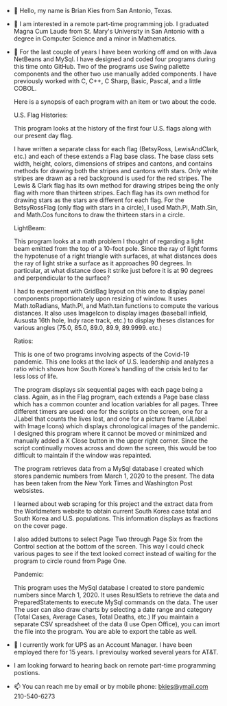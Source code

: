 - 👋 Hello, my name is Brian Kies from San Antonio, Texas.
- 👀 I am interested in a remote part-time programming job. I graduated Magna Cum Laude 
     from St. Mary's University in San Antonio with a degree in Computer Science
     and a minor in Mathematics.
- 🌱 For the last couple of years I have been working off amd on with Java NetBeans and MySql. I have designed and coded four programs during this time onto GitHub.        Two of the programs use Swing pallette components and the other two use manually added components. I have previously worked with C, C++, C Sharp, Basic, Pascal,        and a little COBOL.

     Here is a synopsis of each program with an item or two about the code.
     
     U.S. Flag Histories:
     
     This program looks at the history of the first four U.S. flags along with our present day flag.
     
     I have written a separate class for each flag (BetsyRoss, LewisAndClark, etc.) and each of these extends a Flag base class. The base class sets width, height, 
     colors, dimensions of stripes and cantons, and contains methods for drawing both the stripes and cantons with stars. Only white stripes are drawn as a red              background is used for the red stripes. The Lewis & Clark flag has its own method for drawing stripes being the only flag with more than thirteen stripes.              Each flag has its own method for drawing stars as the stars are different for each flag. For the BetsyRossFlag (only flag with stars in a circle), I used Math.Pi,      Math.Sin, and Math.Cos funcitons to draw the thirteen stars in a circle.
     
     LightBeam: 
     
     This program looks at a math problem I thought of regarding a light beam emitted from the top of a 10-foot pole. Since the ray of light forms the hypotenuse 
     of a right triangle with surfaces, at what distances does the ray of light strike a surface as it approaches 90 degrees. In particular, at what distance does it        strike just before it is at 90 degrees and perpendicular to the surface?
     
     I had to experiment with GridBag layout on this one to display panel components proportionately upon resizing of window. It uses Math.toRadians, Math.PI,
     and Math.tan functions to compute the various distances. It also uses ImageIcon to display images (baseball infield, Aususta 16th hole, Indy race track, etc.) to      display theses distances for various angles (75.0, 85.0, 89.0, 89.9, 89.9999. etc.)
     
     Ratios:
     
     This is one of two programs involving aspects of the Covid-19 pandemic. This one looks at the lack of U.S. leadership and analyzes a ratio which shows how South        Korea's handling of the crisis led to far less loss of life.
     
     The program displays six sequential pages with each page being a class. Again, as in the Flag program, each extends a Page base class which has a common counter        and location variables for all pages. Three different timers are used: one for the scripts on the screen, one for a JLabel that counts the lives lost, and one for      a picture frame (JLabel with Image Icons) which displays chronological images of the pandemic. I designed this program where it cannot be moved or minimized and        manually added a X Close button in the upper right corner. Since the script continually moves across and down the screen, this would be too difficult to maintain      if the window was repainted. 
     
     The program retrieves data from a MySql database I created which stores pandemic numbers from March 1, 2020 to the present. The data has been taken from the
     New York Times and Washington Post websistes. 
     
     I learned about web scraping for this project and the extract data from the Worldmeters website to obtain current South Korea case total and South Korea and
     U.S. populations. This information displays as fractions on the cover page.
     
     I also added buttons to select Page Two through Page Six from the Control section at the bottom of the screen. This way I could check various pages to see if the      text looked correct instead of waiting for the program to circle round from Page One.
     
     Pandemic:
     
     This program uses the MySql database I created to store pandemic numbers since March 1, 2020. It uses ResultSets to retrieve the data and PreparedStatements to
     execute MySql commands on the data. The user The user can also draw charts by selecting a date range and category (Total Cases, Average Cases, Total Deaths, etc.) If you
     maintain a separate CSV spreadsheet of the data (I use Open Office), you can imort the file into the program. You are able to export the table as well. 
     
- 💞️ I currently work for UPS as an Account Manager. I have been employed there for 15 years. I previoulsy worked several years for AT&T. 
- I am looking forward to hearing back on remote part-time programming postions. 
- 📫 You can reach me by email or by mobile phone:  bkies@ymail.com   210-540-6273

<!---
bkies23/bkies23 is a ✨ special ✨ repository because its `README.md` (this file) appears on your GitHub profile.
You can click the Preview link to take a look at your changes.
--->
